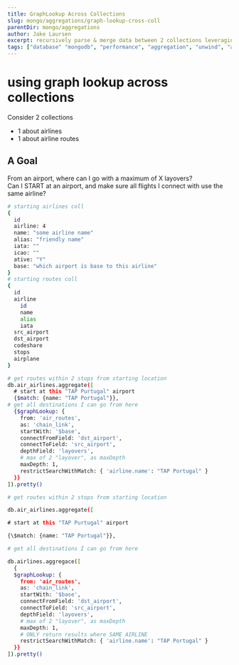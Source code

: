```yaml
---
title: GraphLookup Across Collections
slug: mongo/aggregations/graph-lookup-cross-coll
parentDir: mongo/aggregations
author: Jake Laursen
excerpt: recursively parse & merge data between 2 collections leveraging a "target" collection
tags: ["database" "mongodb", "performance", "aggregation", "unwind", "arrays"]
---
```


# using graph lookup across collections

Consider 2 collections

- 1 about airlines
- 1 about airline routes

## A Goal

From an airport, where can I go with a maximum of X layovers?  
Can I START at an airport, and make sure all flights I connect with use the same airline?

```bash
# starting airlines coll
{
  id
  airline: 4
  name: "some airline name"
  alias: "friendly name"
  iata: ""
  icao: ""
  ative: "Y"
  base: "which airport is base to this airline"
}
# starting routes coll
{
  id
  airline
    id
    name
    alias
    iata
  src_airport
  dst_airport
  codeshare
  stops
  airplane
}

# get routes within 2 stops from starting location
db.air_airlines.aggregate([
  # start at this "TAP Purtugal" airport
  {$match: {name: "TAP Portugal"}},
# get all destinations I can go from here
  {$graphLookup: {
    from: 'air_routes',
    as: 'chain_link',
    startWith: '$base',
    connectFromField: 'dst_airport',
    connectToField: 'src_airport',
    depthField: 'layovers',
    # max of 2 "layover", as maxDepth
    maxDepth: 1,
    restrictSearchWithMatch: { 'airline.name': "TAP Portugal" }
  }}
]).pretty()

# get routes within 2 stops from starting location

db.air_airlines.aggregate([

# start at this "TAP Purtugal" airport

{\$match: {name: "TAP Portugal"}},

# get all destinations I can go from here

db.airlines.aggregace([
  {
  $graphLookup: {
    from: 'air_routes',
    as: 'chain_link',
    startWith: '$base',
    connectFromField: 'dst_airport',
    connectToField: 'src_airport',
    depthField: 'layovers',
    # max of 2 "layover", as maxDepth
    maxDepth: 1,
    # ONLY return results where SAME AIRLINE
    restrictSearchWithMatch: { 'airline.name': "TAP Portugal" }
  }}
]).pretty()


```
